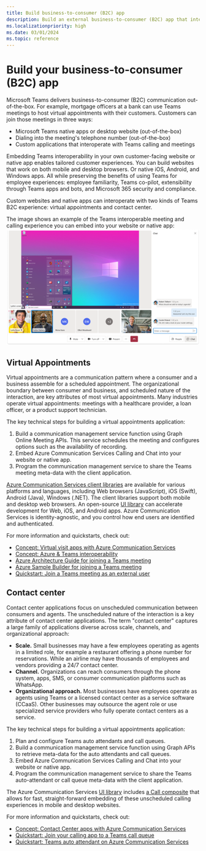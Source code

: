 ```yaml
---
title: Build business-to-consumer (B2C) app
description: Build an external business-to-consumer (B2C) app that interoperates with Teams.
ms.localizationpriority: high
ms.date: 03/01/2024
ms.topic: reference
---
```


# Build your business-to-consumer (B2C) app

Microsoft Teams delivers business-to-consumer (B2C) communication out-of-the-box. For example, mortgage officers at a bank can use Teams meetings to host virtual appointments with their customers. Customers can join those meetings in three ways:

- Microsoft Teams native apps or desktop website (out-of-the-box)
- Dialing into the meeting's telephone number (out-of-the-box)
- Custom applications that interoperate with Teams calling and meetings

Embedding Teams interoperability in your own customer-facing website or native app enables tailored customer experiences. You can build websites that work on both mobile and desktop browsers. Or native iOS, Android, and Windows apps. All while preserving the benefits of using Teams for employee experiences: employee familiarity, Teams co-pilot, extensibility through Teams apps and bots, and Microsoft 365 security and compliance.

Custom websites and native apps can interoperate with two kinds of Teams B2C experience: virtual appointments and contact center.

The image shows an example of the Teams interoperable meeting and calling experience you can embed into your website or native app:
![Alt text](../assets/images/call-with-chat-composite-hero.png "Screenshot of the meeting and calling experiences you can embed in your own app or website")

## Virtual Appointments

Virtual appointments are a communication pattern where a consumer and a business assemble for a scheduled appointment. The organizational boundary between consumer and business, and scheduled nature of the interaction, are key attributes of most virtual appointments. Many industries operate virtual appointments: meetings with a healthcare provider, a loan officer, or a product support technician.

The key technical steps for building a virtual appointments application:

1. Build a communication management service function using Graph Online Meeting APIs. This service schedules the meeting and configures options such as the availability of recording.
2. Embed Azure Communication Services Calling and Chat into your website or native app.
3. Program the communication management service to share the Teams meeting meta-data with the client application.

[Azure Communication Services client libraries](../../../azure/articles/communication-services/concepts/sdk-options) are available for various platforms and languages, including Web browsers (JavaScript), iOS (Swift), Android (Java), Windows (.NET). The client libraries support both mobile and desktop web browsers. An open-source [UI library](../../../azure/communication-services/concepts/ui-library/ui-library-overview) can accelerate development for Web, iOS, and Android apps. Azure Communication Services is identity-agnostic, and you control how end users are identified and authenticated.

For more information and quickstarts, check out:

- [Concept: Virtual visit apps with Azure Communication Services](../../../azure/communication-services/tutorials/virtual-visits)
- [Concept: Azure & Teams interoperability](../../../azure/communication-services/concepts/interop/guest/overview.md)
- [Azure Architecture Guide for joining a Teams meeting](../../../azure/architecture/guide/mobile/azure-communication-services-architecture#microsoft-365-and-teams)
- [Azure Sample Builder for joining a Teams meeting](https://aka.ms/acs-sample-builder)
- [Quickstart: Join a Teams meeting as an external user](../../../azure/communication-services/quickstarts/voice-video-calling/get-started-teams-interop?pivots=platform-android)

## Contact center

Contact center applications focus on unscheduled communication between consumers and agents. The unscheduled nature of the interaction is a key attribute of contact center applications. The term "contact center" captures a large family of applications diverse across scale, channels, and organizational approach:

- **Scale.** Small businesses may have a few employees operating as agents in a limited role, for example a restaurant offering a phone number for reservations. While an airline may have thousands of employees and vendors providing a 24/7 contact center.
- **Channel.** Organizations can reach consumers through the phone system, apps, SMS, or consumer communication platforms such as WhatsApp.
- **Organizational approach.** Most businesses have employees operate as agents using Teams or a licensed contact center as a service software (CCaaS). Other businesses may outsource the agent role or use specialized service providers who fully operate contact centers as a service.

The key technical steps for building a virtual appointments application:

1. Plan and configure Teams auto attendants and call queues.
2. Build a communication management service function using Graph APIs to retrieve meta-data for the auto attendants and call queues.
3. Embed Azure Communication Services Calling and Chat into your website or native app.
4. Program the communication management service to share the Teams auto-attendant or call queue meta-data with the client application.

The Azure Communication Services [UI library](../../../azure/communication-services/concepts/ui-library/ui-library-overview) includes [a Call composite](https://azure.github.io/communication-ui-library/?path=/docs/composites-call-basicexample--basic-example) that allows for fast, straight-forward embedding of these unscheduled calling experiences in mobile and desktop websites.

For more information and quickstarts, check out:

- [Concept: Contact Center apps with Azure Communication Services](../../../azure/communication-services/tutorials/contact-center)
- [Quickstart: Join your calling app to a Teams call queue](../../../azure/communication-services/quickstarts/voice-video-calling/get-started-teams-call-queue)
- [Quickstart: Teams auto attendant on Azure Communication Services](../../../azure/communication-services/quickstarts/voice-video-calling/get-started-teams-auto-attendant)

